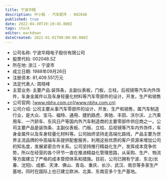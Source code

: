 ```yaml
---
title: 宁波华翔
description: 中小板 - 汽车配件 - 002048
published: true
date: 2022-04-30T19:19:45.000Z
tags: stock
editor: markdown
dateCreated: 2022-01-01T00:00:00.000Z
---
```


- 公司名称: 宁波华翔电子股份有限公司
- 股票代码: 002048.SZ
- 所在地: 浙江 - 宁波市
- 成立日期: 1988年09月26日
- 注册资本: 81,409.551万元
- 法定代表人: 周晓峰
- 主营业务: 主要产品:装饰条，主副仪表板，门板，立柱，后视镜等汽车内外饰件，车身金属件以及车身轻量化材料等汽车零部件的设计，开发，生产和销售
- 公司官网: [www.nbhx.com.cn](www.nbhx.com.cn)
- 公司介绍: 公司主要从事汽车零部件的设计、开发、生产和销售，属汽车制造行业，是大众、宝马、福特、通用、捷豹路虎、奔驰、丰田、沃尔沃、上汽乘用车、一汽轿车、东风日产等国内外汽车制造商的主要零部件供应商之一。公司主要产品是装饰条、主副仪表板、门板、立柱、后视镜等汽车内外饰件，车身金属件以及车身轻量化材料等。公司始终坚持走高端化路线，产品主要为世界主流品牌的中高端车系提供配套服务，利用这些优质的客户资源来增加公司的知名度，发展紧密合作关系。公司坚持推行精益化生产，发挥成本竞争优势，所以在经营的各个环节一直在推进精益化管理思路，从采购、生产、物流等方面建立了严格的成本管控体系和措施。目前，公司已拥有宁波、东北(长春、沈阳)、成都、天津、佛山、青岛、重庆、长沙、武汉、南京等多家生产基地，同时在国际上也已建立欧洲、北美、东南亚多个生产基地。


